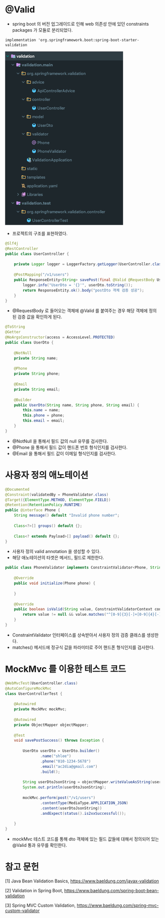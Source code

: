 # @Valid

* spring boot 의 버전 업그레이드로 인해 web 의존성 안에 있던 constraints packages 가 모듈로 분리되었다.

```
implementation 'org.springframework.boot:spring-boot-starter-validation
```

![example-tree.png](../images/validation-example-tree.png)

- 프로젝트의 구조를 표현하였다.

``` java
@Slf4j
@RestController
public class UserController {

    private Logger logger = LoggerFactory.getLogger(UserController.class);

    @PostMapping("/v1/users")
    public ResponseEntity<String> savePost(final @Valid @RequestBody UserDto userDto) {
        logger.info("UserDto = '{}'", userDto.toString());
        return ResponseEntity.ok().body("postDto 객체 검증 성공");
    }
}
```

- @RequestBody 로 들어오는 객체에 @Valid 를 붙여주는 경우 해당 객체에 정의된 검증 값을 확인하게 된다.


``` java
@ToString
@Getter
@NoArgsConstructor(access = AccessLevel.PROTECTED)
public class UserDto {

    @NotNull
    private String name;

    @Phone
    private String phone;

    @Email
    private String email;

    @Builder
    public UserDto(String name, String phone, String email) {
        this.name = name;
        this.phone = phone;
        this.email = email;
    }
}

```

- @NotNull 을 통해서 필드 값의 null 유무를 검사한다.
- @Phone 을 통해서 필드 값이 핸드폰 번호 형식인지를 검사한다.
- @Email 을 통해서 필드 값이 이메일 형식인지를 검사한다.

# 사용자 정의 애노테이션

``` java
@Documented
@Constraint(validatedBy = PhoneValidator.class)
@Target({ElementType.METHOD, ElementType.FIELD})
@Retention(RetentionPolicy.RUNTIME)
public @interface Phone {
    String message() default "Invalid phone number";

    Class<?>[] groups() default {};

    Class<? extends Payload>[] payload() default {};
}

```

- 사용자 정의 valid annotation 을 생성할 수 있다.
- 해당 애노테이션의 타겟은 메서드, 필드로 제한한다.

``` java
public class PhoneValidator implements ConstraintValidator<Phone, String> {

    @Override
    public void initialize(Phone phone) {

    }

    @Override
    public boolean isValid(String value, ConstraintValidatorContext context) {
        return value != null && value.matches("^[0-9]{3}[-]+[0-9]{4}[-]+[0-9]{4}$");
    }
}

```

- ConstraintValidator 인터페이스를 상속받아서 사용자 정의 검증 클래스를 생성한다.
- matches() 메서드에 정규식 값을 파라미터로 주어 핸드폰 형식인지를 검사한다.

# MockMvc 를 이용한 테스트 코드

``` java
@WebMvcTest(UserController.class)
@AutoConfigureMockMvc
class UserControllerTest {

    @Autowired
    private MockMvc mockMvc;

    @Autowired
    private ObjectMapper objectMapper;

    @Test
    void savePostSuccess() throws Exception {

        UserDto userDto = UserDto.builder()
                .name("shlee")
                .phone("010-1234-5678")
                .email("ac2dia@gmail.com")
                .build();

        String userDtoJsonString = objectMapper.writeValueAsString(userDto);
        System.out.println(userDtoJsonString);

        mockMvc.perform(post("/v1/users")
                .contentType(MediaType.APPLICATION_JSON)
                .content(userDtoJsonString))
                .andExpect(status().is2xxSuccessful());

    }
}
```

- mockMvc 테스트 코드를 통해 dto 객체에 있는 필드 값들에 대해서 정의되어 있는 @Valid 통과 유무를 확인한다.

# 참고 문헌
[1] Java Bean Validation Basics, https://www.baeldung.com/javax-validation

[2] Validation in Spring Boot, https://www.baeldung.com/spring-boot-bean-validation

[3] Spring MVC Custom Validation, https://www.baeldung.com/spring-mvc-custom-validator
